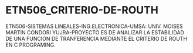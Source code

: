 # ETN506_CRITERIO-DE-ROUTH
ETN506-SISTEMAS LINEALES-ING.ELECTRONICA-UMSA: UNIV. MOISES MARTIN CONDORI YUJRA-PROYECTO ES DE ANALIZAR LA ESTABILIDAD DE UNA FUNCION DE TRANFERENCIA MEDIANTE EL CRITERIO DE ROUTH EN C PROGRAMING.
